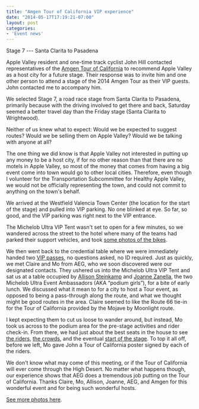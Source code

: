 ```yaml
---
title: "Amgen Tour of California VIP experience"
date: "2014-05-17T17:19:21-07:00"
layout: post
categories:
- 'Event news'
---
```


Stage 7 --- Santa Clarita to Pasadena  
  
Apple Valley resident and one-time track cyclist John Hill contacted representatives of the [Amgen Tour of California](https://www.amgentourofcalifornia.com/) to recommend Apple Valley as a host city for a future stage. Their response was to invite him and one other person to attend a stage of the 2014 Amgen Tour as their VIP guests. John contacted me to accompany him.

We selected Stage 7, a road race stage from Santa Clarita to Pasadena, primarily because with the driving involved to get there and back, Saturday seemed a better travel day than the Friday stage (Santa Clarita to Wrightwood).

Neither of us knew what to expect: Would we be expected to suggest routes? Would we be selling them on Apple Valley? Would we be talking with anyone at all?

The one thing we did know is that Apple Valley not interested in putting up any money to be a host city, if for no other reason than that there are no motels in Apple Valley, so most of the money that comes from having a big event come into town would go to other local cities. Therefore, even though I volunteer for the Transportation Subcommittee for Healthy Apple Valley, we would not be officially representing the town, and could not commit to anything on the town's behalf.

We arrived at the Westfield Valencia Town Center (the location for the start of the stage) and pulled into VIP parking. No one blinked at eye. So far, so good, and the VIP parking was right next to the VIP entrance.

The Michelob Ultra VIP Tent wasn't set to open for a few minutes, so we wandered across the street to the hotel where many of the teams had parked their support vehicles, and took [some photos of the bikes](https://www.dropbox.com/sh/q53u6bt2dil8aj0/AADe2-uB4UUjgvSNkaTYpamRa).

We then went back to the credential table where we were immediately handed two [VIP passes](https://www.dropbox.com/s/8rc68dso1jg7xrd/vip-pass.jpg), no questions asked, no ID required. Just as quickly, we met Claire and Mo from AEG, who we soon discovered were our designated contacts. They ushered us into the Michelob Ultra VIP Tent and sat us at a table occupied by [Allison Steinkamp](https://www.dropbox.com/s/pltcegniyhmkdm8/2014-05-17%2011.07.24-2.jpg) and [Joanne Zanella](https://www.dropbox.com/s/pue3ny64zza0wxp/2014-05-17%2011.13.52.jpg), the two Michelob Ultra Event Ambassadors (AKA “podium girls”), for a bite of early lunch. We discussed what it mean to for a city to host a Tour event, as opposed to being a pass-through along the route, and what we thought might be good routes in the area. Claire seemed to like the Route 66 tie-in for the Tour of California provided by the Mojave by Moonlight route.

I kept expecting them to cut us loose to wander around, but instead, Mo took us across to the podium area for the pre-stage activities and rider check-in. From there, we had just about the best seats in the house to see [the riders](https://www.dropbox.com/sh/cnmzf5uwgliuhyd/AAAlMBvg4LJViB1lIW54Jd5ka?dl=0), [the crowds](https://www.dropbox.com/sh/l24gmf91u5ha49b/AADtxo5t-WFuONgRWmtXVsAua), and the eventual [start of the stage](https://www.dropbox.com/sh/p796xyebfj5aryl/AACvFs5oxAj1NppVNt9axTcea?dl=0). To top it all off, before we left, Mo gave John a Tour of California poster signed by each of the riders.

We don't know what may come of this meeting, or if the Tour of California will ever come through the High Desert. No matter what happens though, our experience shows that AEG does a tremendous job putting on the Tour of California. Thanks Claire, Mo, Allison, Joanne, AEG, and Amgen for this wonderful event and for being such wonderful hosts.

[See more photos here](https://www.dropbox.com/sh/9etdl5a3uvykiwk/AAAMudKuEkyLlVs4YGmvrWWaa).